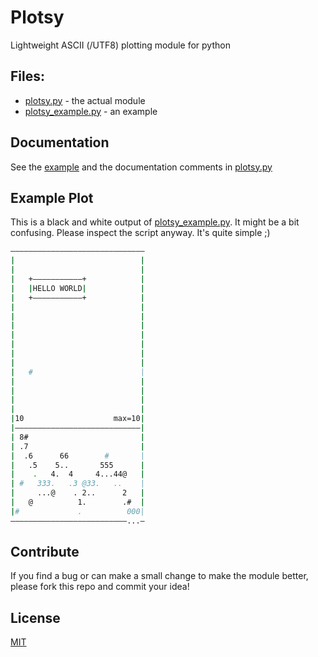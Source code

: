 Plotsy
======

Lightweight ASCII (/UTF8) plotting module for python

Files:
------
 - [plotsy.py](plotsy.py) - the actual module
 - [plotsy_example.py](plotsy_example.py) - an example

Documentation
-------------

See the [example](plotsy_example.py) and the documentation comments in [plotsy.py](plotsy.py)

Example Plot
------------

This is a black and white output of [plotsy_example.py](plotsy_example.py). It might be a bit confusing. Please inspect the script anyway. It's quite simple ;)

```bash
––––––––––––––––––––––––––––––
|                            |
|                            |
|   +–––––––––––+            |
|   |HELLO WORLD|            |
|   +–––––––––––+            |
|                            |
|                            |
|                            |
|                            |
|                            |
|                            |
|                            |
|   #                        |
|                            |
|                            |
|                            |
|                            |
|10                    max=10|
|––––––––––––––––––––––––––––|
| 8#                         |
| .7                         |
|  .6      66        #       |
|   .5    5..       555      |
|    .   4.  4     4...44@   |
| #   333.   .3 @33.   ..    |
|     ...@    . 2..      2   |
|   @          1.        .#  |
|#             .          000|
––––––––––––––––––––––––––...–
```

Contribute
----------

If you find a bug or can make a small change to make the module better, please fork this repo and commit your idea!

License
-------

[MIT](LICENSE.md)
